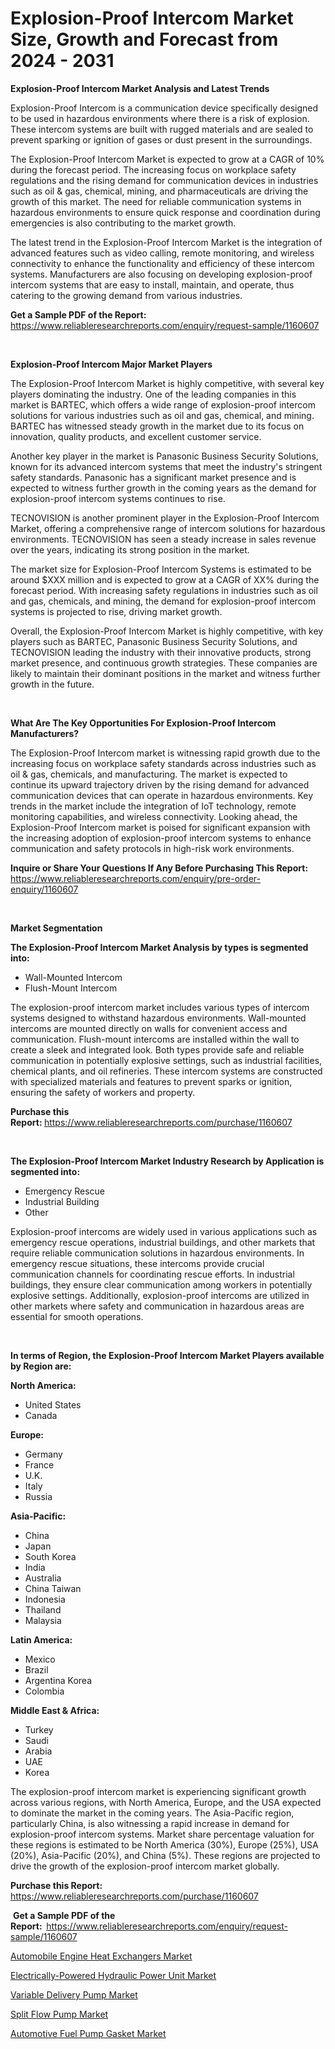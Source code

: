 <p><h1>Explosion-Proof Intercom Market Size, Growth and Forecast from 2024 - 2031</h1></p><p><strong>Explosion-Proof Intercom Market Analysis and Latest Trends</strong></p>
<p><p>Explosion-Proof Intercom is a communication device specifically designed to be used in hazardous environments where there is a risk of explosion. These intercom systems are built with rugged materials and are sealed to prevent sparking or ignition of gases or dust present in the surroundings.</p><p>The Explosion-Proof Intercom Market is expected to grow at a CAGR of 10% during the forecast period. The increasing focus on workplace safety regulations and the rising demand for communication devices in industries such as oil & gas, chemical, mining, and pharmaceuticals are driving the growth of this market. The need for reliable communication systems in hazardous environments to ensure quick response and coordination during emergencies is also contributing to the market growth.</p><p>The latest trend in the Explosion-Proof Intercom Market is the integration of advanced features such as video calling, remote monitoring, and wireless connectivity to enhance the functionality and efficiency of these intercom systems. Manufacturers are also focusing on developing explosion-proof intercom systems that are easy to install, maintain, and operate, thus catering to the growing demand from various industries.</p></p>
<p><strong>Get a Sample PDF of the Report:&nbsp;</strong> <a href="https://www.reliableresearchreports.com/enquiry/request-sample/1160607">https://www.reliableresearchreports.com/enquiry/request-sample/1160607</a></p>
<p>&nbsp;</p>
<p><strong>Explosion-Proof Intercom Major Market Players</strong></p>
<p><p>The Explosion-Proof Intercom Market is highly competitive, with several key players dominating the industry. One of the leading companies in this market is BARTEC, which offers a wide range of explosion-proof intercom solutions for various industries such as oil and gas, chemical, and mining. BARTEC has witnessed steady growth in the market due to its focus on innovation, quality products, and excellent customer service.</p><p>Another key player in the market is Panasonic Business Security Solutions, known for its advanced intercom systems that meet the industry's stringent safety standards. Panasonic has a significant market presence and is expected to witness further growth in the coming years as the demand for explosion-proof intercom systems continues to rise.</p><p>TECNOVISION is another prominent player in the Explosion-Proof Intercom Market, offering a comprehensive range of intercom solutions for hazardous environments. TECNOVISION has seen a steady increase in sales revenue over the years, indicating its strong position in the market.</p><p>The market size for Explosion-Proof Intercom Systems is estimated to be around $XXX million and is expected to grow at a CAGR of XX% during the forecast period. With increasing safety regulations in industries such as oil and gas, chemicals, and mining, the demand for explosion-proof intercom systems is projected to rise, driving market growth.</p><p>Overall, the Explosion-Proof Intercom Market is highly competitive, with key players such as BARTEC, Panasonic Business Security Solutions, and TECNOVISION leading the industry with their innovative products, strong market presence, and continuous growth strategies. These companies are likely to maintain their dominant positions in the market and witness further growth in the future.</p></p>
<p>&nbsp;</p>
<p><strong>What Are The Key Opportunities For Explosion-Proof Intercom Manufacturers?</strong></p>
<p><p>The Explosion-Proof Intercom market is witnessing rapid growth due to the increasing focus on workplace safety standards across industries such as oil & gas, chemicals, and manufacturing. The market is expected to continue its upward trajectory driven by the rising demand for advanced communication devices that can operate in hazardous environments. Key trends in the market include the integration of IoT technology, remote monitoring capabilities, and wireless connectivity. Looking ahead, the Explosion-Proof Intercom market is poised for significant expansion with the increasing adoption of explosion-proof intercom systems to enhance communication and safety protocols in high-risk work environments.</p></p>
<p><strong>Inquire or Share Your Questions If Any Before Purchasing This Report:</strong> <a href="https://www.reliableresearchreports.com/enquiry/pre-order-enquiry/1160607">https://www.reliableresearchreports.com/enquiry/pre-order-enquiry/1160607</a></p>
<p>&nbsp;</p>
<p><strong>Market Segmentation</strong></p>
<p><strong>The Explosion-Proof Intercom Market Analysis by types is segmented into:</strong></p>
<p><ul><li>Wall-Mounted Intercom</li><li>Flush-Mount Intercom</li></ul></p>
<p><p>The explosion-proof intercom market includes various types of intercom systems designed to withstand hazardous environments. Wall-mounted intercoms are mounted directly on walls for convenient access and communication. Flush-mount intercoms are installed within the wall to create a sleek and integrated look. Both types provide safe and reliable communication in potentially explosive settings, such as industrial facilities, chemical plants, and oil refineries. These intercom systems are constructed with specialized materials and features to prevent sparks or ignition, ensuring the safety of workers and property.</p></p>
<p><strong>Purchase this Report:&nbsp;</strong><a href="https://www.reliableresearchreports.com/purchase/1160607">https://www.reliableresearchreports.com/purchase/1160607</a></p>
<p>&nbsp;</p>
<p><strong>The Explosion-Proof Intercom Market Industry Research by Application is segmented into:</strong></p>
<p><ul><li>Emergency Rescue</li><li>Industrial Building</li><li>Other</li></ul></p>
<p><p>Explosion-proof intercoms are widely used in various applications such as emergency rescue operations, industrial buildings, and other markets that require reliable communication solutions in hazardous environments. In emergency rescue situations, these intercoms provide crucial communication channels for coordinating rescue efforts. In industrial buildings, they ensure clear communication among workers in potentially explosive settings. Additionally, explosion-proof intercoms are utilized in other markets where safety and communication in hazardous areas are essential for smooth operations.</p></p>
<p>&nbsp;</p>
<p><strong>In terms of Region, the Explosion-Proof Intercom Market Players available by Region are:</strong></p>
<p>
    <p> <strong> North America: </strong>
        <ul>
            <li>United States</li>
            <li>Canada</li>
        </ul>
        </p> 
    <p> <strong> Europe: </strong>
        <ul>
            <li>Germany</li>
            <li>France</li>
            <li>U.K.</li>
            <li>Italy</li>
            <li>Russia</li>
        </ul>
        </p> 
    <p> <strong> Asia-Pacific: </strong>
        <ul>
            <li>China</li>
            <li>Japan</li>
            <li>South Korea</li>
            <li>India</li>
            <li>Australia</li>
            <li>China Taiwan</li>
            <li>Indonesia</li>
            <li>Thailand</li>
            <li>Malaysia</li>
        </ul>
        </p> 
    <p> <strong> Latin America: </strong>
        <ul>
            <li>Mexico</li>
            <li>Brazil</li>
            <li>Argentina Korea</li>
            <li>Colombia</li>
        </ul>
        </p> 
    <p> <strong> Middle East & Africa: </strong>
        <ul>
            <li>Turkey</li>
            <li>Saudi</li>
            <li>Arabia</li>
            <li>UAE</li>
            <li>Korea</li>
        </ul>
    </p>
    </p>
<p><p>The explosion-proof intercom market is experiencing significant growth across various regions, with North America, Europe, and the USA expected to dominate the market in the coming years. The Asia-Pacific region, particularly China, is also witnessing a rapid increase in demand for explosion-proof intercom systems. Market share percentage valuation for these regions is estimated to be North America (30%), Europe (25%), USA (20%), Asia-Pacific (20%), and China (5%). These regions are projected to drive the growth of the explosion-proof intercom market globally.</p></p>
<p><strong>Purchase this Report: </strong><a href="https://www.reliableresearchreports.com/purchase/1160607">https://www.reliableresearchreports.com/purchase/1160607</a></p>
<p>&nbsp;<strong>Get a Sample PDF of the Report:&nbsp;&nbsp;</strong><a href="https://www.reliableresearchreports.com/enquiry/request-sample/1160607">https://www.reliableresearchreports.com/enquiry/request-sample/1160607</a></p>
<p><strong></strong></p>
<p><p><a href="https://issuu.com/reportprime-2/docs/automobile-engine-heat-exchangers-market-size-2030">Automobile Engine Heat Exchangers Market</a></p><p><a href="https://github.com/rahu1501/Market-Research-Report-List-2/blob/main/electrically-powered-hydraulic-power-unit-market.md">Electrically-Powered Hydraulic Power Unit Market</a></p><p><a href="https://medium.com/@anndavis1924/variable-delivery-pump-market-size-and-market-trends-complete-industry-overview-2024-to-2031-0f6fee03d7d1">Variable Delivery Pump Market</a></p><p><a href="https://medium.com/@anndavis1924/split-flow-pump-market-comprehensive-assessment-by-type-application-and-geography-7ce42cbbd805">Split Flow Pump Market</a></p><p><a href="https://github.com/khayangel/Market-Research-Report-List-1/blob/main/automotive-fuel-pump-gasket-market.md">Automotive Fuel Pump Gasket Market</a></p></p>